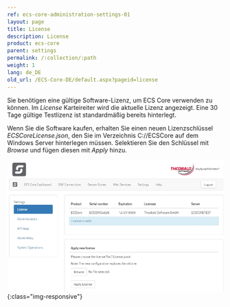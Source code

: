 ```yaml
---
ref: ecs-core-administration-settings-01
layout: page
title: License
description: License
product: ecs-core
parent: settings
permalink: /:collection/:path
weight: 1
lang: de_DE
old_url: /ECS-Core-DE/default.aspx?pageid=license
---
```


Sie benötigen eine gültige Software-Lizenz, um ECS Core verwenden zu können. Im *License* Karteireiter wird die aktuelle Lizenz angezeigt. Eine 30 Tage gültige Testlizenz ist standardmäßig bereits hinterlegt. 

Wenn Sie die Software kaufen, erhalten Sie einen neuen Lizenzschlüssel *ECSCoreLicense.json*, den Sie im Verzeichnis C://ECSCore auf dem Windows Server hinterlegen müssen. Selektieren Sie den Schlüssel mit *Browse* und fügen diesen 
mit *Apply* hinzu.

![ecscore-license](/img/content/ecscore_license.jpg){:class="img-responsive"}